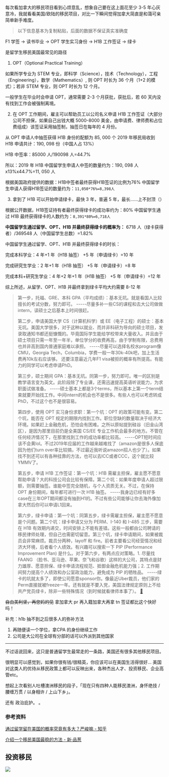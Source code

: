
每次看加拿大的移民项目看到心烦意乱，想象自己要在这上面花至少 3-5 年心灰意冷，我就看看美国/欧陆的移民项目，对比一下瞬间觉得加拿大简直是和蔼可亲简单新手难度。


>以下信息基本为复制粘贴，后面的数据不保证真实准确度

F1 学签 -> 读书毕业 -> OPT 学生实习身份 -> H1B 工作签证 -> 绿卡

是留学生移民美国最常见的路径
 
1. OPT（Optional Practical Training）

如果所学专业为 STEM 专业，即科学（Science），技术（Technology），工程（Engineering），数学（Mathematics）, 则 OPT 时长为 36 个月（1+2 的模式）；若非 STEM 专业，则 OPT 时长为 12 个月。

一般学生在毕业时会申请 OPT，通常需要 2-3 个月获批，获批后，若 60 天内没有找到工作会被强制离境。

2. 在 OPT 工作期间，雇主可以帮助员工以公司名义申请 H1B 工作签证（大部分公司不担保，如果自己出钱大概 5000-8000 美金，由申请费、律师费和占位费组成）该签证采用抽签制，抽签日在每年的 4 月份。

从 OPT 申请人中抽签获得 H1B 身份的配额为 85, 000 个 2019 年移民局收到 H1B 申请共计：190, 098 份（中国人占 13%）

H1B 中签率：85000 人/190098 人=44.7%

所以：2019 年 H1B 中国留学生申请人中签的数量约为：190, 098 人 x13%x44.7%=11, 050 人

根据美国政府提供的数据：H1B中签者最终获得H1B签证的比例为76%
中国留学生申请人获得H1B签证的数量约为：`11,050*76%=8,398人`

3. 拿到了 H1B 可以开始申请绿卡，最快 3 年，普遍 5 年，最长……上不封顶（）

根据公开数据，H1B签证持有者最终获得绿卡的成功率约为：80%
中国留学生通过 H1B 最终获得绿卡的人数约为：`8,391*80%=6,718人`


**中国留学生通过留学、OPT、H1B 并最终获得绿卡的概率为：** 6718 人（绿卡获得者）/369548 人（中国留学生总数）=1.82%

中国留学生通过留学、OPT、H1B 并最终获得绿卡的时长：

完成本科学业：4 年+1 年（H1B 抽签） +5 年（申请绿卡）=10 年

完成研究生学业：2 年+1 年（H1B 抽签） +5 年（申请绿卡）=8 年

完成本科+研究生学业：4 年+2 年+1 年（H1B 抽签） +5 年（申请绿卡）=12 年

综上所述，从留学、OPT、H1B 并最终拿到绿卡平均大约需要 8-12 年


>第一步，托福、GRE、本科 GPA（平均成绩）：基本无坑。就是看国人比较擅长的考试分数，努力即可。
-----尽量多补一些CS的课程和去大公司做做intern，读硕士之后基本上时间很赶。
> 
> 第二步，申请美国大学 CS（计算机科学）或 EE（电子工程）的硕士：基本无坑。美国大学很多，对于这种以就业、而并非科研为导向的硕士项目，发录取通知书都还挺慷慨的。毕竟国际学生能给学校带来大量收入。并且由于硕士项目只需一年至一年半，单位学分的收费再高，由于学制有限，总费用也并非高到国内普通家庭难以承担。
> -----尽量可以选择名校水program像CMU，Georgia Tech，Columbia，学费一般一年30k-40k吧，加上生活费再10k左右应该够。 还要注意最近几年F1 visa被拒的概率有所提高。有能力的同学可以考虑申请PhD。
> 
> 第三步，硕士期间 GPA：基本无坑。同第一步，努力即可。唯一的区别是教学语言变为英文。此阶段除了专业课，还需迅速提高英语听说能力，为求职面试做准备。
> -----硕士基本上都是3个terms，所以基本上第一个term结束就要开始找工作。中间intern的机会也不是很多。有些人也可以考虑转成PhD，不过这个也不是很容易。
> 
> 第四步，使用 OPT 实习身份求职：第一个坑：OPT 的政策可能有变。第二个坑，能否在 OPT 规定的期限内找到工作。职位空缺的数量取决于经济大环境。如果赶上金融危机，恐怕会有困难。之所以原帖提到硅谷（旧金山湾区），是因为那里目前仍是全美国 CS/EE 专业工作机会最多的地方。不管在任何经济情况下，在那里找到工作的成功率都比较高。
> -----OPT短时间应该不会黄lol。不过2019年应届的工作越来越难找了（amazon是很多人保底因为他们turn over率比较搞，不过最近我听说amazon招人也少了）。如果找不到还可以有各种挂靠的方法，也可以去ICC或者CCC，这个就比较YMMV了。
> 
> 第五步，申请 H1B 工作签证：第一个坑：H1B 需雇主担保，雇主愿不愿意帮助申请？大的科技公司会比较有保障。第二个坑：如果年度申请人超过限额，则需要抽签。谁能中签完全随机，与个人资质无关。不过，在保持 OPT 身份期间，每年都可进行一次 H1B 抽签。
> -----我身边已经有好多case在三年OPT期间都没有抽到H1的。不过有些公司能够让你去海外像加拿大然后你可以申请L1回来。
> 
> 第六步，绿卡申请：第一个坑：同第五步，绿卡需雇主担保，雇主愿不愿意是个问题。第二个坑：绿卡申请又分为 PERM、I-140 和 I-485 三步，需要在 H1B 有效期内递交，时间安排上不能有差错。这些一般都由公司聘请的移民律师处理，但自己也需密切留意。第三个坑，绿卡申请期间，如果被裁员会非常麻烦。裁员分两种，layoff 和 fire。前者主要看公司经营情况和经济大环境，后者看个人绩效。有兴趣可以搜索一下 PIP (Performance Improvement Plan) 是什么。对于第六步，有两点应对策略。1. 尽量找 FAANG （脸书、亚马逊、苹果、奈飞和谷歌）这样的大公司，其特点是财力雄厚、愿意担保、绿卡申请流程规范、抵御金融危机能力强；2. 工作期间努力提高个人绩效和办公室政治能力，避免成为 PIP 的牺牲品。
> -----绿卡的坑就太多了，即使公司愿意sponsor你。像最近Uber裁员，他们家的Perm直接就被freeze一年。还有就是不要入党，美国法律规定原则上不给共产党员绿卡，除非一些特殊情况（到时候就看律师本事了）。 [🔗](https://pincong.rocks/article/7421)

~~自由美利坚，再您妈的见~~ 拿加拿大 pr 再入籍加拿大再拿 tn 签证都比这个快好吗！

补充：h1b 抽不到之后很多人的弥补方法

1. 再随便读一个学位，拿CPA 的身份继续工作
2. 公司是大公司在全球有分部的话可以外派到其他国家
 


---

不过话说回来，这只是普通留学生最常走的一条路，美国还有很多其他移民项目。

很明显可以感觉到，如果你很有钱/很精英，你应该可以在美国生活得很好... 美国对这类人的优待从移民政策上都可以反映出来，各种杰出人才、投资移民、企业高管etc。

想起上次看别人吐槽澳洲移民的段子，「现在只有四种人能移民澳洲，身怀绝技 / 腰缠万贯 / 以身相许 / 上山下乡」。

还有 政治庇护。 。 

### 参考资料

[通过留学留在美国的概率究竟有多大？严峻嘛 - 知乎](https://zhuanlan.zhihu.com/p/354312617)

[介绍一个移民美国最稳的方法 - 新·品葱](https://pincong.rocks/article/7421)




## 投资移民

![](https://picture-guan.oss-cn-hangzhou.aliyuncs.com/IMG_2435.jpeg)